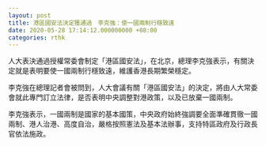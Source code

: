 ```yaml
---
layout: post
title: 港區國安法決定獲通過　李克強：使一國兩制行穩致遠
date: 2020-05-28 17:14:12.000000000 +08:00
categories: rthk
---
```


人大表決通過授權常委會制定「港區國安法」，在北京，總理李克強表示，有關決定就是表明要使一國兩制行穩致遠，維護香港長期繁榮穩定。

李克強在總理記者會被問到，人大會議有關「港區國安法」的決定，將由人大常委會就此專門訂立法律，是否表明中央調整對港政策，以及已放棄一國兩制。

李克強表示，一國兩制是國家的基本國策，中央政府始終強調要全面準確貫徹一國兩制、港人治港、高度自治，嚴格按照憲法及基本法辦事，支持特區政府及行政長官依法施政。
